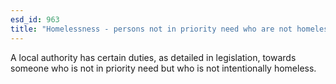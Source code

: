 ```yaml
---
esd_id: 963
title: "Homelessness - persons not in priority need who are not homeless intentionally"
---
```


A local authority has certain duties, as detailed in legislation, towards someone who is not in priority need but who is not intentionally homeless.


